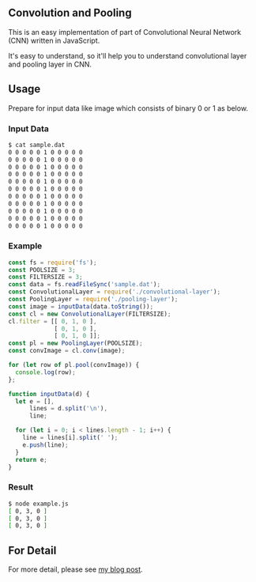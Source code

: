 Convolution and Pooling
---

This is an easy implementation of part of Convolutional Neural Network (CNN) written in JavaScript.

It's easy to understand, so it'll help you to understand convolutional layer and pooling layer in CNN.

## Usage

Prepare for input data like image which consists of binary 0 or 1 as below.

### Input Data

```bash
$ cat sample.dat
0 0 0 0 0 1 0 0 0 0 0
0 0 0 0 0 1 0 0 0 0 0
0 0 0 0 0 1 0 0 0 0 0
0 0 0 0 0 1 0 0 0 0 0
0 0 0 0 0 1 0 0 0 0 0
0 0 0 0 0 1 0 0 0 0 0
0 0 0 0 0 1 0 0 0 0 0
0 0 0 0 0 1 0 0 0 0 0
0 0 0 0 0 1 0 0 0 0 0
0 0 0 0 0 1 0 0 0 0 0
0 0 0 0 0 1 0 0 0 0 0
```

### Example

```js
const fs = require('fs');
const POOLSIZE = 3;
const FILTERSIZE = 3;
const data = fs.readFileSync('sample.dat');
const ConvolutionalLayer = require('./convolutional-layer');
const PoolingLayer = require('./pooling-layer');
const image = inputData(data.toString());
const cl = new ConvolutionalLayer(FILTERSIZE);
cl.filter = [[ 0, 1, 0 ],
             [ 0, 1, 0 ],
             [ 0, 1, 0 ]];
const pl = new PoolingLayer(POOLSIZE);
const convImage = cl.conv(image);

for (let row of pl.pool(convImage)) {
  console.log(row);
};

function inputData(d) {
  let e = [],
      lines = d.split('\n'),
      line;

  for (let i = 0; i < lines.length - 1; i++) {
    line = lines[i].split(' ');
    e.push(line);
  }
  return e;
}
```

### Result

```bash
$ node example.js
[ 0, 3, 0 ]
[ 0, 3, 0 ]
[ 0, 3, 0 ]
```

## For Detail

For more detail, please see [my blog post](http://saitoxu.io/2017/01/01/convolution-and-pooling.html).
